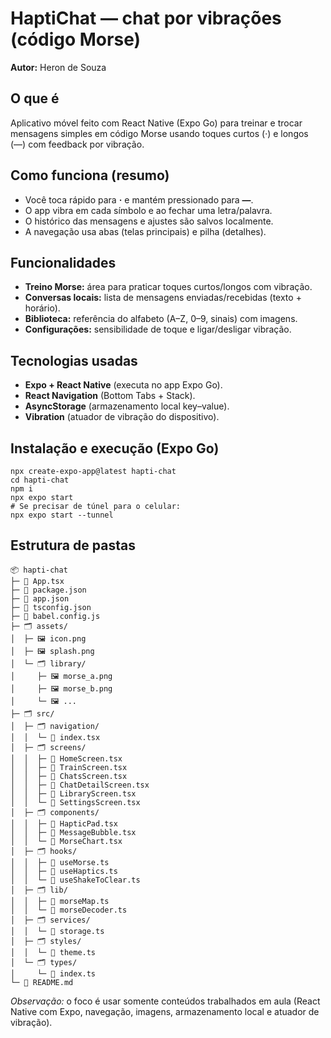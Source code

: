 <!DOCTYPE html>
<html lang="pt-BR">
<head>
  <meta charset="utf-8">
  <title>HaptiChat — README</title>
</head>
<body>

<h1>HaptiChat — chat por vibrações (código Morse)</h1>
<p><strong>Autor:</strong> Heron de Souza</p>

<h2>O que é</h2>
<p>Aplicativo móvel feito com React Native (Expo Go) para treinar e trocar mensagens simples em código Morse usando toques curtos (·) e longos (—) com feedback por vibração.</p>

<h2>Como funciona (resumo)</h2>
<ul>
  <li>Você toca rápido para <strong>·</strong> e mantém pressionado para <strong>—</strong>.</li>
  <li>O app vibra em cada símbolo e ao fechar uma letra/palavra.</li>
  <li>O histórico das mensagens e ajustes são salvos localmente.</li>
  <li>A navegação usa abas (telas principais) e pilha (detalhes).</li>
</ul>

<h2>Funcionalidades</h2>
<ul>
  <li><strong>Treino Morse:</strong> área para praticar toques curtos/longos com vibração.</li>
  <li><strong>Conversas locais:</strong> lista de mensagens enviadas/recebidas (texto + horário).</li>
  <li><strong>Biblioteca:</strong> referência do alfabeto (A–Z, 0–9, sinais) com imagens.</li>
  <li><strong>Configurações:</strong> sensibilidade de toque e ligar/desligar vibração.</li>
</ul>

<h2>Tecnologias usadas</h2>
<ul>
  <li><strong>Expo + React Native</strong> (executa no app Expo Go).</li>
  <li><strong>React Navigation</strong> (Bottom Tabs + Stack).</li>
  <li><strong>AsyncStorage</strong> (armazenamento local key–value).</li>
  <li><strong>Vibration</strong> (atuador de vibração do dispositivo).</li>
</ul>

<h2>Instalação e execução (Expo Go)</h2>
<pre><code>npx create-expo-app@latest hapti-chat
cd hapti-chat
npm i
npx expo start
# Se precisar de túnel para o celular:
npx expo start --tunnel
</code></pre>

<h2>Estrutura de pastas</h2>
<pre><code>📦 hapti-chat
├─ 📄 App.tsx
├─ 📄 package.json
├─ 📄 app.json
├─ 📄 tsconfig.json
├─ 📄 babel.config.js
├─ 🗂️ assets/
│  ├─ 🖼️ icon.png
│  ├─ 🖼️ splash.png
│  └─ 🗂️ library/
│     ├─ 🖼️ morse_a.png
│     ├─ 🖼️ morse_b.png
│     └─ 🖼️ ...
├─ 🗂️ src/
│  ├─ 🗂️ navigation/
│  │  └─ 📄 index.tsx              <!-- Abas (Tabs) + Pilha (Stack) -->
│  ├─ 🗂️ screens/
│  │  ├─ 📄 HomeScreen.tsx
│  │  ├─ 📄 TrainScreen.tsx
│  │  ├─ 📄 ChatsScreen.tsx
│  │  ├─ 📄 ChatDetailScreen.tsx
│  │  ├─ 📄 LibraryScreen.tsx
│  │  └─ 📄 SettingsScreen.tsx
│  ├─ 🗂️ components/
│  │  ├─ 📄 HapticPad.tsx          <!-- Captura · e — -->
│  │  ├─ 📄 MessageBubble.tsx
│  │  └─ 📄 MorseChart.tsx
│  ├─ 🗂️ hooks/
│  │  ├─ 📄 useMorse.ts            <!-- encode/decode + tempos -->
│  │  ├─ 📄 useHaptics.ts          <!-- vibração (sucesso/erro) -->
│  │  └─ 📄 useShakeToClear.ts     <!-- opcional (acelerômetro) -->
│  ├─ 🗂️ lib/
│  │  ├─ 📄 morseMap.ts            <!-- mapeamento A–Z, 0–9, sinais -->
│  │  └─ 📄 morseDecoder.ts        <!-- máquina de estados -->
│  ├─ 🗂️ services/
│  │  └─ 📄 storage.ts             <!-- AsyncStorage (keys, get/set) -->
│  ├─ 🗂️ styles/
│  │  └─ 📄 theme.ts               <!-- cores/tipografia -->
│  └─ 🗂️ types/
│     └─ 📄 index.ts               <!-- tipos de Message, Settings -->
└─ 📄 README.md
</code></pre>

<p><em>Observação:</em> o foco é usar somente conteúdos trabalhados em aula (React Native com Expo, navegação, imagens, armazenamento local e atuador de vibração).</p>

</body>
</html>

